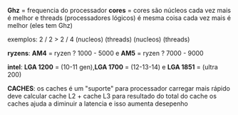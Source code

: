 **Ghz** = frequencia do processador
**cores** = cores são núcleos cada vez mais é melhor e threads (processadores lógicos) é mesma coisa cada vez mais é melhor (eles tem Ghz)

exemplos:  2    /    2         >        2     /     4
       (nucleos)  (threads)        (nucleos)    (threads)

**ryzens**: **AM4** = ryzen ? 1000 - 5000 e **AM5** = ryzen ? 7000 - 9000

**intel**: **LGA 1200** = (10-11 gen),**LGA 1700** = (12-13-14) e **LGA 1851** = (ultra 200)
                                 

**CACHES**:
os caches é um "suporte" para processador carregar mais rápido
deve calcular cache L2 + cache L3 para resultado do total do cache
os caches ajuda a diminuir a latencia e isso aumenta desepenho
